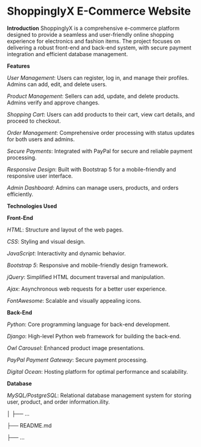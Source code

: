 ﻿# ShoppinglyX E-Commerce Website
**Introduction**
ShoppinglyX is a comprehensive e-commerce platform designed to provide a seamless and user-friendly online shopping experience for electronics and fashion items. The project focuses on delivering a robust front-end and back-end system, with secure payment integration and efficient database management.

**Features**

*User Management*: Users can register, log in, and manage their profiles. Admins can add, edit, and delete users.

*Product Management*: Sellers can add, update, and delete products. Admins verify and approve changes.

*Shopping Cart*: Users can add products to their cart, view cart details, and proceed to checkout.

*Order Management*: Comprehensive order processing with status updates for both users and admins.

*Secure Payments*: Integrated with PayPal for secure and reliable payment processing.

*Responsive Design*: Built with Bootstrap 5 for a mobile-friendly and responsive user interface.

*Admin Dashboard*: Admins can manage users, products, and orders efficiently.


**Technologies Used**

**Front-End**

*HTML*: Structure and layout of the web pages.

*CSS*: Styling and visual design.

*JavaScript*: Interactivity and dynamic behavior.

*Bootstrap 5*: Responsive and mobile-friendly design framework.

*jQuery*: Simplified HTML document traversal and manipulation.

*Ajax*: Asynchronous web requests for a better user experience.

*FontAwesome*: Scalable and visually appealing icons.


**Back-End**

*Python*: Core programming language for back-end development.

*Django*: High-level Python web framework for building the back-end.

*Owl Carousel*: Enhanced product image presentations.

*PayPal Payment Gateway*: Secure payment processing.

*Digital Ocean*: Hosting platform for optimal performance and scalability.

**Database**

*MySQL/PostgreSQL*: Relational database management system for storing user, product, and order information.ility.


  
  │   ├── ...
  
  ├── README.md
  
  ├── ...
